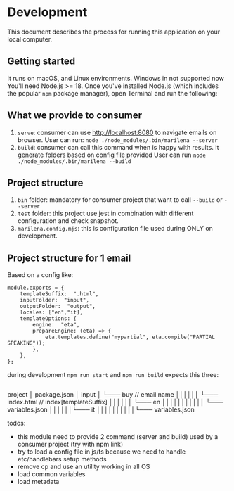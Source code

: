# Development

This document describes the process for running this application on your local computer.

## Getting started

It runs on macOS, and Linux environments. Windows in not supported now
You'll need Node.js >= 18.
Once you've installed Node.js (which includes the popular `npm` package manager), open Terminal and run the following:

## What we provide to consumer

1. `serve`: consumer can use [http://localhost:8080](http://localhost:8080) to navigate emails on browser.
   User can run: `node ./node_modules/.bin/marilena --server`
2. `build`: consumer can call this command when is happy with results. It generate folders based on config file provided
   User can run `node ./node_modules/.bin/marilena --build`

## Project structure

1. `bin` folder:
   mandatory for consumer project that want to call `--build` or `--server`
2. `test` folder:
   this project use jest in combination with different configuration and check snapshot.
3. `marilena.config.mjs`:
   this is configuration file used during ONLY on development.

## Project structure for 1 email

Based on a config like:

```
module.exports = {
	templateSuffix:  ".html",
	inputFolder:  "input",
	outputFolder:  "output",
	locales: ["en","it],
	templateOptions: {
		engine:  "eta",
		prepareEngine: (eta) => {
			eta.templates.define("mypartial", eta.compile("PARTIAL SPEAKING"));
		},
	},
};
```

during development `npm run start` and `npm run build` expects this three:

```

```

project
│ package.json
│ input
│ └─── buy // email name
││││││ └─── index.html // index[templateSuffix]
││││││ └─── en
│││││││││││ └─── variables.json
││││││└─── it
││││││││││└─── variables.json

todos:

- this module need to provide 2 command (server and build) used by a consumer project (try with npm link)
- try to load a config file in js/ts because we need to handle etc/handlebars setup methods
- remove cp and use an utility working in all OS
- load common variables
- load metadata
